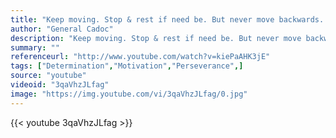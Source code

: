 ```yaml
---
title: "Keep moving. Stop & rest if need be. But never move backwards. You can't change the past, all you can do is learn from it. Learn from your mistakes & come back next time stronger. So make a goal. Dig deep run, jump, swim, & fly into that uncertain but brilliant future. Take a chance, & go right."
author: "General Cadoc"
description: "Keep moving. Stop & rest if need be. But never move backwards. You can't change the past, all you can do is learn from it. Learn from your mistakes & come back next time stronger. So make a goal. Dig deep run, jump, swim, & fly into that uncertain but brilliant future. Take a chance, & go right. - General Cadoc quotes from GetInspired365.com"
summary: ""
referenceurl: "http://www.youtube.com/watch?v=kiePaAHK3jE"
tags: ["Determination","Motivation","Perseverance",]
source: "youtube"
videoid: "3qaVhzJLfag"
image: "https://img.youtube.com/vi/3qaVhzJLfag/0.jpg"
---
```


{{< youtube 3qaVhzJLfag >}}
